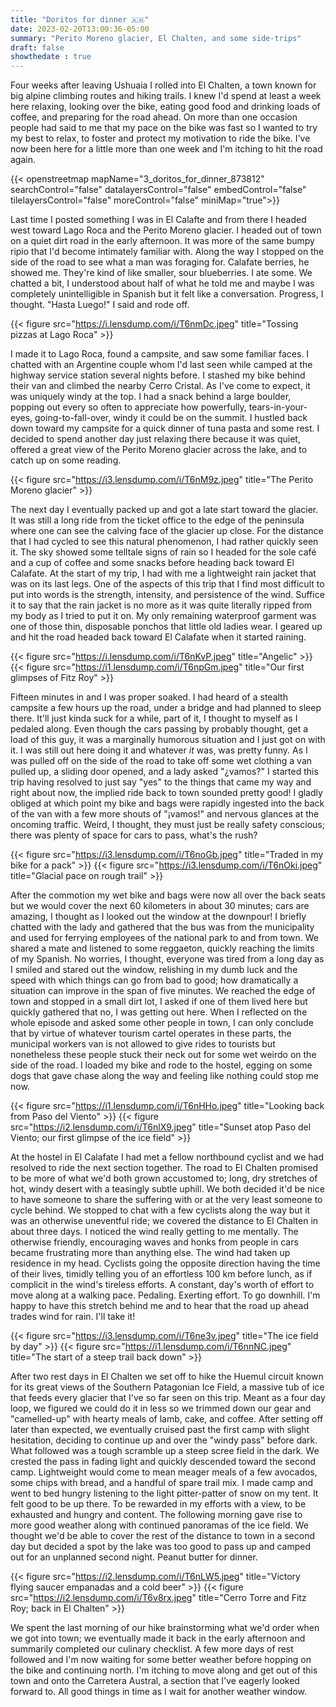 ```yaml
---
title: "Doritos for dinner 🇦🇷"
date: 2023-02-20T13:00:36-05:00
summary: "Perito Moreno glacier, El Chalten, and some side-trips"
draft: false
showthedate : true
---
```

Four weeks after leaving Ushuaia I rolled into El Chalten, a town known for big alpine climbing routes and hiking trails. I knew I'd spend at least a week here relaxing, looking over the bike, eating good food and drinking loads of coffee, and preparing for the road ahead. On more than one occasion people had said to me that my pace on the bike was fast so I wanted to try my best to relax, to foster and protect my motivation to ride the bike. I've now been here for a little more than one week and I'm itching to hit the road again.

{{< openstreetmap mapName="3_doritos_for_dinner_873812"  searchControl="false" datalayersControl="false" embedControl="false" tilelayersControl="false" moreControl="false" miniMap="true">}}

Last time I posted something I was in El Calafte and from there I headed west toward Lago Roca and the Perito Moreno glacier. I headed out of town on a quiet dirt road in the early afternoon. It was more of the same bumpy ripio that I'd become intimately familiar with. Along the way I stopped on the side of the road to see what a man was foraging for. Calafate berries, he showed me. They're kind of like smaller, sour blueberries. I ate some. We chatted a bit, I understood about half of what he told me and maybe I was completely unintelligible in Spanish but it felt like a conversation. Progress, I thought. "Hasta Luego!" I said and rode off.

{{< figure src="https://i.lensdump.com/i/T6nmDc.jpeg" title="Tossing pizzas at Lago Roca" >}}

I made it to Lago Roca, found a campsite, and saw some familiar faces. I chatted with an Argentine couple whom I'd last seen while camped at the highway service station several nights before. I stashed my bike behind their van and climbed the nearby Cerro Cristal. As I've come to expect, it was uniquely windy at the top. I had a snack behind a large boulder, popping out every so often to appreciate how powerfully, tears-in-your-eyes, going-to-fall-over, windy it could be on the summit. I hustled back down toward my campsite for a quick dinner of tuna pasta and some rest. I decided to spend another day just relaxing there because it was quiet, offered a great view of the Perito Moreno glacier across the lake, and to catch up on some reading.

{{< figure src="https://i3.lensdump.com/i/T6nM9z.jpeg" title="The Perito Moreno glacier" >}}

The next day I eventually packed up and got a late start toward the glacier. It was still a long ride from the ticket office to the edge of the peninsula where one can see the calving face of the glacier up close. For the distance that I had cycled to see this natural phenomenon, I had rather quickly seen it. The sky showed some telltale signs of rain so I headed for the sole café and a cup of coffee and some snacks before heading back toward El Calafate. At the start of my trip, I had with me a lightweight rain jacket that was on its last legs. One of the aspects of this trip that I find most difficult to put into words is the strength, intensity, and persistence of the wind. Suffice it to say that the rain jacket is no more as it was quite literally ripped from my body as I tried to put it on. My only remaining waterproof garment was one of those thin, disposable ponchos that little old ladies wear. I geared up and hit the road headed back toward El Calafate when it started raining.

{{< figure src="https://i.lensdump.com/i/T6nKvP.jpeg" title="Angelic" >}}
{{< figure src="https://i1.lensdump.com/i/T6npGm.jpeg" title="Our first glimpses of Fitz Roy" >}}

Fifteen minutes in and I was proper soaked. I had heard of a stealth campsite a few hours up the road, under a bridge and had planned to sleep there. It'll just kinda suck for a while, part of it, I thought to myself as I pedaled along. Even though the cars passing by probably thought, get a load of this guy, it was a marginally humorous situation and I just got on with it. I was still out here doing it and whatever *it* was, was pretty funny. As I was pulled off on the side of the road to take off some wet clothing a van pulled up, a sliding door opened, and a lady asked "¿vamos?" I started this trip having resolved to just say "yes" to the things that came my way and right about now, the implied ride back to town sounded pretty good! I gladly obliged at which point my bike and bags were rapidly ingested into the back of the van with a few more shouts of "¡vamos!" and nervous glances at the oncoming traffic. Weird, I thought, they must just be really safety conscious; there was plenty of space for cars to pass, what's the rush?

{{< figure src="https://i3.lensdump.com/i/T6noGb.jpeg" title="Traded in my bike for a pack" >}}
{{< figure src="https://i3.lensdump.com/i/T6nOki.jpeg" title="Glacial pace on rough trail" >}}

After the commotion my wet bike and bags were now all over the back seats but we would cover the next 60 kilometers in about 30 minutes; cars are amazing, I thought as I looked out the window at the downpour! I briefly chatted with the lady and gathered that the bus was from the municipality and used for ferrying employees of the national park to and from town. We shared a mate and listened to some reggaeton, quickly reaching the limits of my Spanish. No worries, I thought, everyone was tired from a long day as I smiled and stared out the window, relishing in my dumb luck and the speed with which things can go from bad to good; how dramatically a situation can improve in the span of five minutes. We reached the edge of town and stopped in a small dirt lot, I asked if one of them lived here but quickly gathered that no, I was getting out here. When I reflected on the whole episode and asked some other people in town, I can only conclude that by virtue of whatever tourism cartel operates in these parts, the municipal workers van is not allowed to give rides to tourists but nonetheless these people stuck their neck out for some wet weirdo on the side of the road. I loaded my bike and rode to the hostel, egging on some dogs that gave chase along the way and feeling like nothing could stop me now. 

{{< figure src="https://i1.lensdump.com/i/T6nHHo.jpeg" title="Looking back from Paso del Viento" >}}
{{< figure src="https://i2.lensdump.com/i/T6nlX9.jpeg" title="Sunset atop Paso del Viento; our first glimpse of the ice field" >}}

At the hostel in El Calafate I had met a fellow northbound cyclist and we had resolved to ride the next section together. The road to El Chalten promised to be more of what we'd both grown accustomed to; long, dry stretches of hot, windy desert with a teasingly subtle uphill. We both decided it'd be nice to have someone to share the suffering with or at the very least someone to cycle behind. We stopped to chat with a few cyclists along the way but it was an otherwise uneventful ride; we covered the distance to El Chalten in about three days. I noticed the wind really getting to me mentally. The otherwise friendly, encouraging waves and honks from people in cars became frustrating more than anything else. The wind had taken up residence in my head. Cyclists going the opposite direction having the time of their lives, timidly telling you of an effortless 100 km before lunch, as if complicit in the wind's tireless efforts. A constant, day's worth of effort to move along at a walking pace. Pedaling. Exerting effort. To go downhill. I'm happy to have this stretch behind me and to hear that the road up ahead trades wind for rain. I'll take it!

{{< figure src="https://i3.lensdump.com/i/T6ne3v.jpeg" title="The ice field by day" >}}
{{< figure src="https://i1.lensdump.com/i/T6nnNC.jpeg" title="The start of a steep trail back down" >}}

After two rest days in El Chalten we set off to hike the Huemul circuit known for its great views of the Southern Patagonian Ice Field, a massive tub of ice that feeds every glacier that I've so far seen on this trip. Meant as a four day loop, we figured we could do it in less so we trimmed down our gear and "camelled-up" with hearty meals of lamb, cake, and coffee. After setting off later than expected, we eventually cruised past the first camp with slight hesitation, deciding to continue up and over the "windy pass" before dark. What followed was a tough scramble up a steep scree field in the dark. We crested the pass in fading light and quickly descended toward the second camp. Lightweight would come to mean meager meals of a few avocados, some chips with bread, and a handful of spare trail mix. I made camp and went to bed hungry listening to the light pitter-patter of snow on my tent. It felt good to be up there. To be rewarded in my efforts with a view, to be exhausted and hungry and content. The following morning gave rise to more good weather along with continued panoramas of the ice field. We thought we'd be able to cover the rest of the distance to town in a second day but decided a spot by the lake was too good to pass up and camped out for an unplanned second night. Peanut butter for dinner.

{{< figure src="https://i2.lensdump.com/i/T6nLW5.jpeg" title="Victory flying saucer empanadas and a cold beer" >}}
{{< figure src="https://i2.lensdump.com/i/T6v8rx.jpeg" title="Cerro Torre and Fitz Roy; back in El Chalten" >}}

We spent the last morning of our hike brainstorming what we'd order when we got into town; we eventually made it back in the early afternoon and summarily completed our culinary checklist. A few more days of rest followed and I'm now waiting for some better weather before hopping on the bike and continuing north. I'm itching to move along and get out of this town and onto the Carretera Austral, a section that I've eagerly looked forward to. All good things in time as I wait for another weather window.

